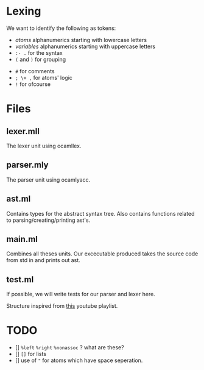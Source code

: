 # Lexing
We want to identify the following as tokens:
- *atoms* alphanumerics starting with lowercase letters
- *variables* alphanumerics starting with uppercase letters
- `:- .` for the syntax
- `(` and `)` for grouping
<!-- - `[]` for lists -->
- `#` for comments
- `; \+ ,` for atoms' logic
- `!` for ofcourse

# Files
## lexer.mll
The lexer unit using ocamllex.
## parser.mly
The parser unit using ocamlyacc.
## ast.ml
Contains types for the abstract syntax tree.
Also contains functions related to parsing/creating/printing ast's.
## main.ml
Combines all theses units.
Our excecutable produced takes the source code from std in and prints out ast.
## test.ml
If possible, we will write tests for our parser and lexer here. 

Structure inspired from [this](https://www.youtube.com/watch?v=yySh6WLCn7A&list=PLre5AT9JnKShBOPeuiD9b-I4XROIJhkIU&index=156) youtube playlist.


# TODO
- [] `%left` `%right` `%nonassoc` ? what are these?
- [] `[]` for lists
- [] use of `"` for atoms which have space seperation.